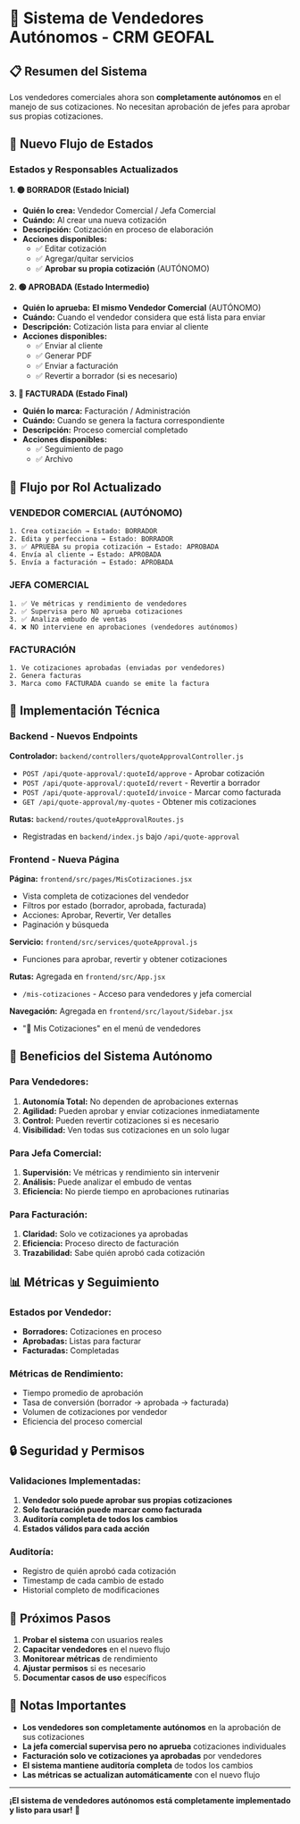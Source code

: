 # 🚀 Sistema de Vendedores Autónomos - CRM GEOFAL

## 📋 **Resumen del Sistema**

Los vendedores comerciales ahora son **completamente autónomos** en el manejo de sus cotizaciones. No necesitan aprobación de jefes para aprobar sus propias cotizaciones.

## 🔄 **Nuevo Flujo de Estados**

### **Estados y Responsables Actualizados**

**1. 🟡 BORRADOR (Estado Inicial)**
- **Quién lo crea:** Vendedor Comercial / Jefa Comercial
- **Cuándo:** Al crear una nueva cotización
- **Descripción:** Cotización en proceso de elaboración
- **Acciones disponibles:** 
  - ✅ Editar cotización
  - ✅ Agregar/quitar servicios
  - ✅ **Aprobar su propia cotización** (AUTÓNOMO)

**2. 🟢 APROBADA (Estado Intermedio)**
- **Quién lo aprueba:** **El mismo Vendedor Comercial** (AUTÓNOMO)
- **Cuándo:** Cuando el vendedor considera que está lista para enviar
- **Descripción:** Cotización lista para enviar al cliente
- **Acciones disponibles:**
  - ✅ Enviar al cliente
  - ✅ Generar PDF
  - ✅ Enviar a facturación
  - ✅ Revertir a borrador (si es necesario)

**3. 🔵 FACTURADA (Estado Final)**
- **Quién lo marca:** Facturación / Administración
- **Cuándo:** Cuando se genera la factura correspondiente
- **Descripción:** Proceso comercial completado
- **Acciones disponibles:**
  - ✅ Seguimiento de pago
  - ✅ Archivo

## 🎯 **Flujo por Rol Actualizado**

### **VENDEDOR COMERCIAL (AUTÓNOMO)**
```
1. Crea cotización → Estado: BORRADOR
2. Edita y perfecciona → Estado: BORRADOR
3. ✅ APRUEBA su propia cotización → Estado: APROBADA
4. Envía al cliente → Estado: APROBADA
5. Envía a facturación → Estado: APROBADA
```

### **JEFA COMERCIAL**
```
1. ✅ Ve métricas y rendimiento de vendedores
2. ✅ Supervisa pero NO aprueba cotizaciones
3. ✅ Analiza embudo de ventas
4. ❌ NO interviene en aprobaciones (vendedores autónomos)
```

### **FACTURACIÓN**
```
1. Ve cotizaciones aprobadas (enviadas por vendedores)
2. Genera facturas
3. Marca como FACTURADA cuando se emite la factura
```

## 🔧 **Implementación Técnica**

### **Backend - Nuevos Endpoints**

**Controlador:** `backend/controllers/quoteApprovalController.js`
- `POST /api/quote-approval/:quoteId/approve` - Aprobar cotización
- `POST /api/quote-approval/:quoteId/revert` - Revertir a borrador
- `POST /api/quote-approval/:quoteId/invoice` - Marcar como facturada
- `GET /api/quote-approval/my-quotes` - Obtener mis cotizaciones

**Rutas:** `backend/routes/quoteApprovalRoutes.js`
- Registradas en `backend/index.js` bajo `/api/quote-approval`

### **Frontend - Nueva Página**

**Página:** `frontend/src/pages/MisCotizaciones.jsx`
- Vista completa de cotizaciones del vendedor
- Filtros por estado (borrador, aprobada, facturada)
- Acciones: Aprobar, Revertir, Ver detalles
- Paginación y búsqueda

**Servicio:** `frontend/src/services/quoteApproval.js`
- Funciones para aprobar, revertir y obtener cotizaciones

**Rutas:** Agregada en `frontend/src/App.jsx`
- `/mis-cotizaciones` - Acceso para vendedores y jefa comercial

**Navegación:** Agregada en `frontend/src/layout/Sidebar.jsx`
- "📝 Mis Cotizaciones" en el menú de vendedores

## 🚀 **Beneficios del Sistema Autónomo**

### **Para Vendedores:**
1. **Autonomía Total:** No dependen de aprobaciones externas
2. **Agilidad:** Pueden aprobar y enviar cotizaciones inmediatamente
3. **Control:** Pueden revertir cotizaciones si es necesario
4. **Visibilidad:** Ven todas sus cotizaciones en un solo lugar

### **Para Jefa Comercial:**
1. **Supervisión:** Ve métricas y rendimiento sin intervenir
2. **Análisis:** Puede analizar el embudo de ventas
3. **Eficiencia:** No pierde tiempo en aprobaciones rutinarias

### **Para Facturación:**
1. **Claridad:** Solo ve cotizaciones ya aprobadas
2. **Eficiencia:** Proceso directo de facturación
3. **Trazabilidad:** Sabe quién aprobó cada cotización

## 📊 **Métricas y Seguimiento**

### **Estados por Vendedor:**
- **Borradores:** Cotizaciones en proceso
- **Aprobadas:** Listas para facturar
- **Facturadas:** Completadas

### **Métricas de Rendimiento:**
- Tiempo promedio de aprobación
- Tasa de conversión (borrador → aprobada → facturada)
- Volumen de cotizaciones por vendedor
- Eficiencia del proceso comercial

## 🔒 **Seguridad y Permisos**

### **Validaciones Implementadas:**
1. **Vendedor solo puede aprobar sus propias cotizaciones**
2. **Solo facturación puede marcar como facturada**
3. **Auditoría completa de todos los cambios**
4. **Estados válidos para cada acción**

### **Auditoría:**
- Registro de quién aprobó cada cotización
- Timestamp de cada cambio de estado
- Historial completo de modificaciones

## 🎯 **Próximos Pasos**

1. **Probar el sistema** con usuarios reales
2. **Capacitar vendedores** en el nuevo flujo
3. **Monitorear métricas** de rendimiento
4. **Ajustar permisos** si es necesario
5. **Documentar casos de uso** específicos

## 📝 **Notas Importantes**

- **Los vendedores son completamente autónomos** en la aprobación de sus cotizaciones
- **La jefa comercial supervisa pero no aprueba** cotizaciones individuales
- **Facturación solo ve cotizaciones ya aprobadas** por vendedores
- **El sistema mantiene auditoría completa** de todos los cambios
- **Las métricas se actualizan automáticamente** con el nuevo flujo

---

**¡El sistema de vendedores autónomos está completamente implementado y listo para usar!** 🎉

